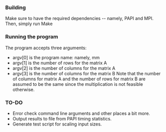 ### Building ###
Make sure to have the required dependencies -- namely, PAPI and MPI. Then, simply run Make

### Running the program ###
The program accepts three arguments:
* argv[0] is the program name: namely, mm
* argv[1] is the number of rows for the matrix A
* argv[2] is the number of columns for the matrix A
* argv[3] is the number of columns for the matrix B
Note that the number of columns for matrix A and the number of rows for matrix B are assumed to be the same since the multiplication is not feasible otherwise.

### TO-DO ###
* Error check command line arguments and other places a bit more.
* Output results to file from PAPI timing statistics.
* Generate test script for scaling input sizes.
